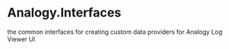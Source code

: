 # Analogy.Interfaces
the common interfaces for creating custom data providers for Analogy Log Viewer UI
